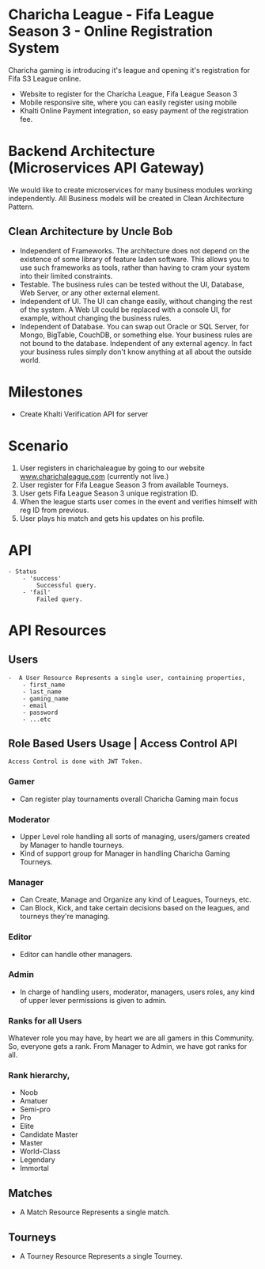 
# Charicha League - Fifa League Season 3 - Online Registration System
Charicha gaming is introducing it's league and opening it's registration for Fifa S3 League online.

- Website to register for the Charicha League, Fifa League Season 3
- Mobile responsive site, where you can easily register using mobile
- Khalti Online Payment integration, so easy payment of the registration fee.

# Backend Architecture (Microservices API Gateway) 
We would like to create microservices for many business modules working independently.
All Business models will be created in Clean Architecture Pattern.


## Clean Architecture by Uncle Bob
- Independent of Frameworks. The architecture does not depend on the existence of some library of feature laden software. This allows you to use such frameworks as tools, rather than having to cram your system into their limited constraints.
- Testable. The business rules can be tested without the UI, Database, Web Server, or any other external element.
- Independent of UI. The UI can change easily, without changing the rest of the system. A Web UI could be replaced with a console UI, for example, without changing the business rules.
- Independent of Database. You can swap out Oracle or SQL Server, for Mongo, BigTable, CouchDB, or something else. Your business rules are not bound to the database.
Independent of any external agency. In fact your business rules simply don't know anything at all about the outside world.


	
# Milestones
- Create Khalti Verification API for server

# Scenario 
1. User registers in charichaleague by going to our website www.charichaleague.com (currently not live.)
2. User register for Fifa League Season 3 from available Tourneys.
3. User gets Fifa League Season 3 unique registration ID.
4. When the league starts user comes in the event and verifies himself with reg ID from previous.
5. User plays his match and gets his updates on his profile.


# API 
	- Status 
		- 'success'
			Successful query.
		- 'fail'
			Failed query.
			
# API Resources
## Users
	-  A User Resource Represents a single user, containing properties, 
		- first_name
		- last_name
		- gaming_name
		- email
		- password
		- ...etc


## Role Based Users Usage | Access Control API
	Access Control is done with JWT Token. 


### Gamer
- Can register play tournaments overall Charicha Gaming main focus

### Moderator 
- Upper Level role handling all sorts of managing, users/gamers created by Manager to handle tourneys.
- Kind of support group for Manager in handling Charicha Gaming Tourneys.

### Manager
- Can Create, Manage and Organize any kind of Leagues, Tourneys, etc.
- Can Block, Kick, and take certain decisions based on the leagues, and tourneys they're managing.

### Editor 
- Editor can handle other managers.

### Admin
- In charge of handling users, moderator, managers, users roles,  any kind of upper lever permissions is given to admin.


### Ranks for all Users
Whatever role you may have, by heart we are all gamers in this Community. So, everyone gets a rank.
From Manager to Admin, we have got ranks for all.

### Rank hierarchy, 
- Noob
- Amatuer
- Semi-pro
- Pro
- Elite
- Candidate Master
- Master
- World-Class
- Legendary
- Immortal


## Matches
- A Match Resource Represents a single match. 

## Tourneys
- A Tourney Resource Represents a single Tourney.

